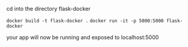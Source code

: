 cd into the directory flask-docker

`docker build -t flask-docker .`
`docker run -it -p 5000:5000 flask-docker`

your app will now be running and exposed to localhost:5000
